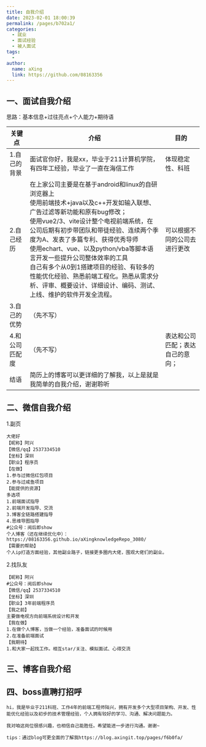 ```yaml
---
title: 自我介绍
date: 2023-02-01 18:00:39
permalink: /pages/b702a1/
categories:
  - 就业
  - 面试经验
  - 被人面试
tags:
  - 
author: 
  name: aXing
  link: https://github.com/08163356
---
```


## 一、面试自我介绍

思路：基本信息+过往亮点+个人能力+期待语

| 关键点         | 介绍                                                         | 目的                             |
| -------------- | ------------------------------------------------------------ | -------------------------------- |
| 1.自己的背景   | 面试官你好，我是xx，毕业于211计算机学院，有四年工经验，毕业了一直在海信工作 | 体现稳定性、科班                 |
| 2.自己经历     | 在上家公司主要是在基于android和linux的自研浏览器上<br />使用前端技术+java以及c++开发如输入联想、广告过滤等新功能和原有bug修改；<br />使用vue2/3、vite设计整个电视前端系统，在公司后期有初步带团队和带徒经验、连续两个季度为A、发表了多篇专利、获得优秀导师<br />使用echart、vue、以及python/vba等脚本语言开发一些提升公司整体效率的工具<br />自己有多个从0到1搭建项目的经验、有较多的性能优化经验、熟悉前端工程化。熟悉从需求分析、评审、概要设计、详细设计、编码、测试、上线、维护的软件开发全流程。 | 可以根据不同的公司去进行更改     |
| 3.自己的优势   | （先不写）                                                   |                                  |
| 4.和公司匹配度 | （先不写）                                                   | 表达和公司匹配；表达自己的意向； |
| 结语           | 简历上的博客可以更详细的了解我，以上是就是我简单的自我介绍，谢谢聆听 |                                  |



## 二、微信自我介绍

1.副页

```
大佬好
【昵称】阿兴
【微信/qq】2537334510
【坐标】深圳
【职业】程序员
【在做】
1.参与过微信红包项目
2.参与过咸鱼项目
【能提供的资源】
多选项
1.前端面试指导
2.前端开发指导、交流
3.博客全链路搭建指导
4.思维导图指导
#公众号：阅后即show
个人博客（还在继续优化中）：https://08163356.github.io/aXingknowledgeRepo_3080/
【需要的帮助】
个人ip打造方面经验，其他副业路子，链接更多圈内大佬，围观大佬们的副业。
```

2.找队友

```
【昵称】阿兴
#公众号：阅后即show
【微信/qq】2537334510
【坐标】深圳
【职业】3年前端程序员
【我之前】
主要做电视方向前端系统设计和开发
【我在做】
1.在做个人博客，当做一个经验，准备面试的时候用
2.在准备前端面试
【我期待】
1.和大家一起找工作。相互star/关注、模拟面试、心得交流
```



## 三、博客自我介绍

## 四、boss直聘打招呼

```
hi，我是毕业于211科班、工作4年的前端工程师陆兴，拥有开发多个大型项目架构、开发、性能优化经验以及初步的技术管理经验，个人拥有较好的学习、沟通、解决问题能力。

我对咱这岗位很感兴趣，也相信自己能胜任。希望能进一步进行沟通。谢谢~

tips：通过blog可更全面的了解我https://blog.axingit.top/pages/f6b0fa/
```
